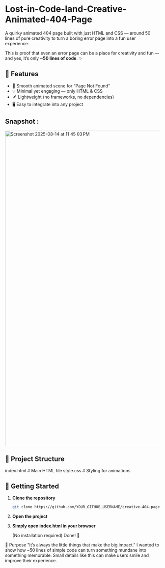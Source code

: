 # Lost-in-Code-land-Creative-Animated-404-Page
A quirky animated 404 page built with just HTML and CSS — around 50 lines of pure creativity to turn a boring error page into a fun user experience.


This is proof that even an error page can be a place for creativity and fun —  
and yes, it’s only **~50 lines of code**. ✨


## 🌟 Features
- 🎥 Smooth animated scene for “Page Not Found”
- 💡 Minimal yet engaging — only HTML & CSS 
- 🪶 Lightweight (no frameworks, no dependencies)
- 🖥 Easy to integrate into any project

## Snapshot : 
<img width="1771" height="1028" alt="Screenshot 2025-08-14 at 11 45 03 PM" src="https://github.com/user-attachments/assets/50de4ba1-8d8c-40e4-9f3e-6c6a6277d49d" />


## 📂 Project Structure
index.html # Main HTML file
style.css # Styling for animations


## 🚀 Getting Started
1. **Clone the repository**
   ```bash
   git clone https://github.com/YOUR_GITHUB_USERNAME/creative-404-page.git
2. **Open the project**
3. **Simply open index.html in your browser**

   (No installation required)
   Done! 🎉


🎯 Purpose
"It’s always the little things that make the big impact."
I wanted to show how ~50 lines of simple code can turn something mundane into something memorable.
Small details like this can make users smile and improve their experience.

